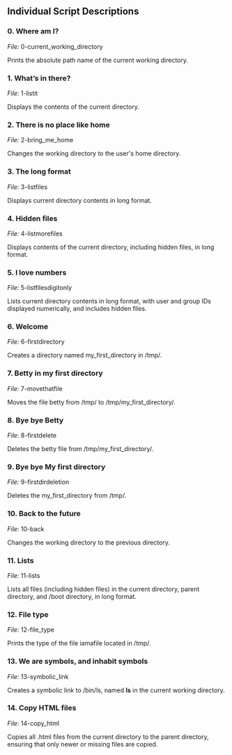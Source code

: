 ## Individual Script Descriptions

### 0. Where am I?
*File:* 0-current_working_directory

Prints the absolute path name of the current working directory.

### 1. What’s in there?
*File:* 1-listit

Displays the contents of the current directory.

### 2. There is no place like home
*File:* 2-bring_me_home

Changes the working directory to the user's home directory.

### 3. The long format
*File:* 3-listfiles

Displays current directory contents in long format.

### 4. Hidden files
*File:* 4-listmorefiles

Displays contents of the current directory, including hidden files, in long format.

### 5. I love numbers
*File:* 5-listfilesdigitonly

Lists current directory contents in long format, with user and group IDs displayed numerically, and includes hidden files.

### 6. Welcome
*File:* 6-firstdirectory

Creates a directory named my_first_directory in /tmp/.

### 7. Betty in my first directory
*File:* 7-movethatfile

Moves the file betty from /tmp/ to /tmp/my_first_directory/.

### 8. Bye bye Betty
*File:* 8-firstdelete

Deletes the betty file from /tmp/my_first_directory/.

### 9. Bye bye My first directory
*File:* 9-firstdirdeletion

Deletes the my_first_directory from /tmp/.

### 10. Back to the future
*File:* 10-back

Changes the working directory to the previous directory.

### 11. Lists
*File:* 11-lists

Lists all files (including hidden files) in the current directory, parent directory, and /boot directory, in long format.

### 12. File type
*File:* 12-file_type

Prints the type of the file iamafile located in /tmp/.

### 13. We are symbols, and inhabit symbols
*File:* 13-symbolic_link

Creates a symbolic link to /bin/ls, named __ls__ in the current working directory.

### 14. Copy HTML files
*File:* 14-copy_html

Copies all .html files from the current directory to the parent directory, ensuring that only newer or missing files are copied.
